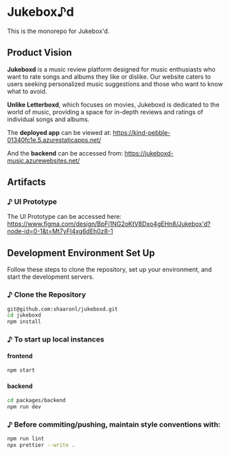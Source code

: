 # Jukebox♪d

  This is the monorepo for Jukebox'd.
## Product Vision

**Jukeboxd** is a music review platform designed for music enthusiasts who want to rate songs and albums they like or dislike. Our website caters to users seeking personalized music suggestions and those who want to know what to avoid.

**Unlike Letterboxd**, which focuses on movies, Jukeboxd is dedicated to the world of music, providing a space for in-depth reviews and ratings of individual songs and albums.


The **deployed app** can be viewed at: https://kind-pebble-01340fc1e.5.azurestaticapps.net/

And the **backend** can be accessed from: https://jukeboxd-music.azurewebsites.net/

## Artifacts

### ♪ UI Prototype
The UI Prototype can be accessed here: https://www.figma.com/design/BpFj1NG2oKtV8Dxo4gEHn8/Jukebox'd?node-id=0-1&t=Mt7yFI4xg6dEh0z8-1

## Development Environment Set Up

Follow these steps to clone the repository, set up your environment, and start the development servers.

### ♪ Clone the Repository

```sh
git@github.com:shaaronl/jukeboxd.git
cd jukeboxd
npm install
```
### ♪ To start up local instances
#### frontend
```sh
npm start
```
#### backend
```sh
cd packages/backend
npm run dev
```
### ♪ Before commiting/pushing, maintain style conventions with:
```sh
npm run lint
npx prettier --write .
```



